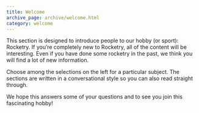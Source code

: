 ```yaml
---
title: Welcome
archive_page: archive/welcome.html
category: welcome
---
```

This section is designed to introduce people to our hobby (or sport): Rocketry. If you’re completely new to Rocketry, all of the content will be interesting. Even if you have done some rocketry in the past, we think you will find a lot of new information.

Choose among the selections on the left for a particular subject. The sections are written in a conversational style so you can also read straight through.

We hope this answers some of your questions and to see you join this fascinating hobby!
